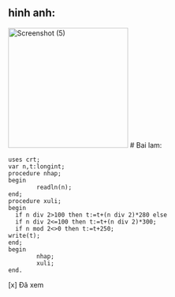 ## hinh anh:
<img width="243" alt="Screenshot (5)" src="https://user-images.githubusercontent.com/80033114/111141062-a6dce000-85b5-11eb-8b3f-584568e3e015.png">
# Bai lam:

```
uses crt;
var n,t:longint;
procedure nhap;
begin
        readln(n);
end;
procedure xuli;
begin
  if n div 2>100 then t:=t+(n div 2)*280 else
  if n div 2<=100 then t:=t+(n div 2)*300;
  if n mod 2<>0 then t:=t+250;
write(t);
end;
begin
        nhap;
        xuli;
end.
```

[x] Đã xem
